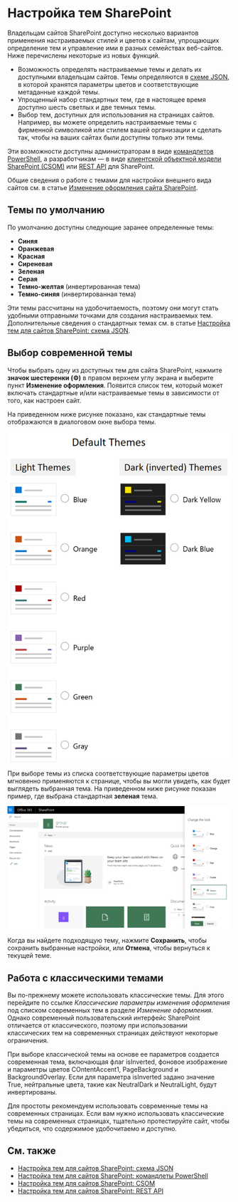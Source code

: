 # <a name="sharepoint-site-theming"></a>Настройка тем SharePoint

Владельцам сайтов SharePoint доступно несколько вариантов применения настраиваемых стилей и цветов к сайтам, упрощающих определение тем и управление ими в разных семействах веб-сайтов. Ниже перечислены некоторые из новых функций.

* Возможность определять настраиваемые темы и делать их доступными владельцам сайтов. Темы определяются в [схеме JSON](sharepoint-site-theming-json-schema.md), в которой хранятся параметры цветов и соответствующие метаданные каждой темы.
* Упрощенный набор стандартных тем, где в настоящее время доступно шесть светлых и две темных темы.
* Выбор тем, доступных для использования на страницах сайтов. Например, вы можете определить настраиваемые темы с фирменной символикой или стилем вашей организации и сделать так, чтобы на ваших сайтах были доступны только эти темы.

Эти возможности доступны администраторам в виде [командлетов PowerShell](sharepoint-site-theming-powershell.md), а разработчикам — в виде [клиентской объектной модели SharePoint (CSOM)](sharepoint-site-theming-csom.md) или [REST API](sharepoint-site-theming-rest-api.md) для SharePoint.

Общие сведения о работе с темами для настройки внешнего вида сайтов см. в статье [Изменение оформления сайта SharePoint](https://support.office.com/en-us/article/Change-the-look-of-your-SharePoint-site-06bbadc3-6b04-4a60-9d14-894f6a170818).

## <a name="default-themes"></a>Темы по умолчанию

По умолчанию доступны следующие заранее определенные темы:

* __Синяя__
* __Оранжевая__
* __Красная__
* __Сиреневая__
* __Зеленая__
* __Серая__
* __Темно-желтая__ (инвертированная тема)
* __Темно-синяя__ (инвертированная тема)

Эти темы рассчитаны на удобочитаемость, поэтому они могут стать удобными отправными точками для создания настраиваемых тем. Дополнительные сведения о стандартных темах см. в статье [Настройка тем для сайтов SharePoint: схема JSON](sharepoint-site-theming-json-schema.md).

## <a name="selecting-a-modern-theme"></a>Выбор современной темы

<!-- Verify that it's okay to use the concept of "modern" themes/pages here? -->

Чтобы выбрать одну из доступных тем для сайта SharePoint, нажмите __значок шестеренки (⚙️)__ в правом верхнем углу экрана и выберите пункт __Изменение оформления__. Появится список тем, который может включать стандартные и/или настраиваемые темы в зависимости от того, как настроен сайт.

На приведенном ниже рисунке показано, как стандартные темы отображаются в диалоговом окне выбора темы.

![Изображение списка стандартных и темных (инвертированных) тем](../../images/theme-defaults.png)

При выборе темы из списка соответствующие параметры цветов мгновенно применяются к странице, чтобы вы могли увидеть, как будет выглядеть выбранная тема. На приведенном ниже рисунке показан пример, где выбрана стандартная __зеленая__ тема.

![Изображение сайта SharePoint, для которого выбрана зеленая тема](../../images/theme-greenselected.png)

Когда вы найдете подходящую тему, нажмите **Сохранить**, чтобы сохранить выбранные настройки, или **Отмена**, чтобы вернуться к текущей теме.

## <a name="working-with-classic-themes"></a>Работа с классическими темами

Вы по-прежнему можете использовать классические темы. Для этого перейдите по ссылке _Классические параметры изменения оформления_ под списком современных тем в разделе _Изменение оформления_. Однако современный пользовательский интерфейс SharePoint отличается от классического, поэтому при использовании классических тем на современных страницах действуют некоторые ограничения.

При выборе классической темы на основе ее параметров создается современная тема, включающая флаг isInverted, фоновое изображение и параметры цветов COntentAccent1, PageBackground и BackgroundOverlay. Если для параметра isInverted задано значение True, нейтральные цвета, такие как NeutralDark и NeutralLight, будут инвертированы.

Для простоты рекомендуем использовать современные темы на современных страницах. Если вам нужно использовать классические темы на современных страницах, тщательно протестируйте сайт, чтобы убедиться, что содержимое удобочитаемо и доступно.

## <a name="see-also"></a>См. также

* [Настройка тем для сайтов SharePoint: схема JSON](sharepoint-site-theming-json-schema.md)
* [Настройка тем для сайтов SharePoint: командлеты PowerShell](sharepoint-site-theming-powershell.md)
* [Настройка тем для сайтов SharePoint: CSOM](sharepoint-site-theming-csom.md)
* [Настройка тем для сайтов SharePoint: REST API](sharepoint-site-theming-rest-api.md)
